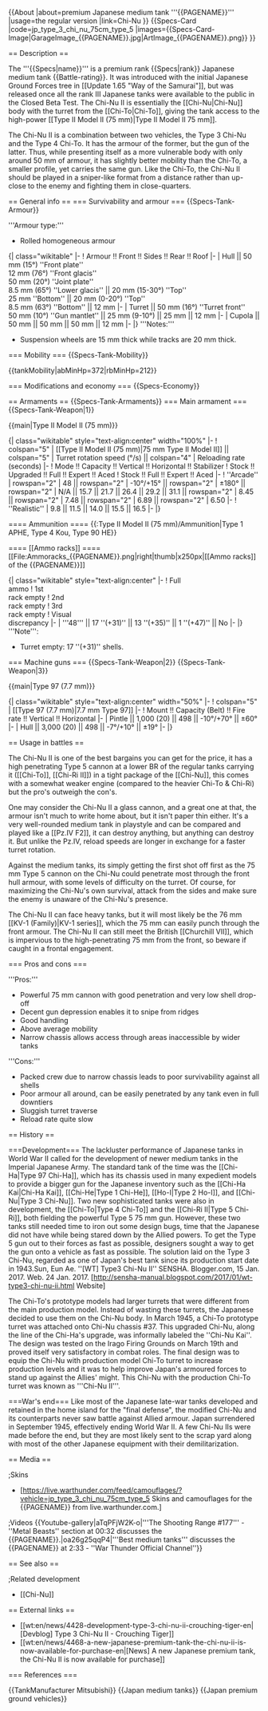 {{About
|about=premium Japanese medium tank '''{{PAGENAME}}'''
|usage=the regular version
|link=Chi-Nu
}}
{{Specs-Card
|code=jp_type_3_chi_nu_75cm_type_5
|images={{Specs-Card-Image|GarageImage_{{PAGENAME}}.jpg|ArtImage_{{PAGENAME}}.png}}
}}

== Description ==
<!-- ''In the description, the first part should be about the history of the creation and combat usage of the vehicle, as well as its key features. In the second part, tell the reader about the ground vehicle in the game. Insert a screenshot of the vehicle, so that if the novice player does not remember the vehicle by name, he will immediately understand what kind of vehicle the article is talking about.'' -->
The '''{{Specs|name}}''' is a premium rank {{Specs|rank}} Japanese medium tank {{Battle-rating}}. It was introduced with the initial Japanese Ground Forces tree in [[Update 1.65 "Way of the Samurai"]], but was released once all the rank III Japanese tanks were available to the public in the Closed Beta Test. The Chi-Nu II is essentially the [[Chi-Nu|Chi-Nu]] body with the turret from the [[Chi-To|Chi-To]], giving the tank access to the high-power [[Type II Model II (75 mm)|Type II Model II 75 mm]].

The Chi-Nu II is a combination between two vehicles, the Type 3 Chi-Nu and the Type 4 Chi-To. It has the armour of the former, but the gun of the latter. Thus, while presenting itself as a more vulnerable body with only around 50 mm of armour, it has slightly better mobility than the Chi-To, a smaller profile, yet carries the same gun. Like the Chi-To, the Chi-Nu II should be played in a sniper-like format from a distance rather than up-close to the enemy and fighting them in close-quarters.

== General info ==
=== Survivability and armour ===
{{Specs-Tank-Armour}}
<!-- ''Describe armour protection. Note the most well protected and key weak areas. Appreciate the layout of modules as well as the number and location of crew members. Is the level of armour protection sufficient, is the placement of modules helpful for survival in combat? If necessary use a visual template to indicate the most secure and weak zones of the armour.'' -->
'''Armour type:'''

* Rolled homogeneous armour

{| class="wikitable"
|-
! Armour !! Front !! Sides !! Rear !! Roof
|-
| Hull || 50 mm (15°) ''Front plate'' <br> 12 mm (76°) ''Front glacis'' <br> 50 mm (20°) ''Joint plate'' <br> 8.5 mm (65°) ''Lower glacis'' || 20 mm (15-30°) ''Top'' <br> 25 mm ''Bottom'' || 20 mm (0-20°) ''Top'' <br> 8.5 mm (63°) ''Bottom'' || 12 mm
|-
| Turret || 50 mm (16°) ''Turret front'' <br> 50 mm (10°) ''Gun mantlet'' || 25 mm (9-10°) || 25 mm || 12 mm
|-
| Cupola || 50 mm || 50 mm || 50 mm || 12 mm
|-
|}
'''Notes:'''

* Suspension wheels are 15 mm thick while tracks are 20 mm thick.

=== Mobility ===
{{Specs-Tank-Mobility}}
<!-- ''Write about the mobility of the ground vehicle. Estimate the specific power and manoeuvrability, as well as the maximum speed forwards and backwards.'' -->

{{tankMobility|abMinHp=372|rbMinHp=212}}

=== Modifications and economy ===
{{Specs-Economy}}

== Armaments ==
{{Specs-Tank-Armaments}}
=== Main armament ===
{{Specs-Tank-Weapon|1}}
<!-- ''Give the reader information about the characteristics of the main gun. Assess its effectiveness in a battle based on the reloading speed, ballistics and the power of shells. Do not forget about the flexibility of the fire, that is how quickly the cannon can be aimed at the target, open fire on it and aim at another enemy. Add a link to the main article on the gun: <code><nowiki>{{main|Name of the weapon}}</nowiki></code>. Describe in general terms the ammunition available for the main gun. Give advice on how to use them and how to fill the ammunition storage.'' -->
{{main|Type II Model II (75 mm)}}

{| class="wikitable" style="text-align:center" width="100%"
|-
! colspan="5" | [[Type II Model II (75 mm)|75 mm Type II Model II]] || colspan="5" | Turret rotation speed (°/s) || colspan="4" | Reloading rate (seconds)
|-
! Mode !! Capacity !! Vertical !! Horizontal !! Stabilizer
! Stock !! Upgraded !! Full !! Expert !! Aced
! Stock !! Full !! Expert !! Aced
|-
! ''Arcade''
| rowspan="2" | 48 || rowspan="2" | -10°/+15° || rowspan="2" | ±180° || rowspan="2" | N/A || 15.7 || 21.7 || 26.4 || 29.2 || 31.1 || rowspan="2" | 8.45 || rowspan="2" | 7.48 || rowspan="2" | 6.89 || rowspan="2" | 6.50
|-
! ''Realistic''
| 9.8 || 11.5 || 14.0 || 15.5 || 16.5
|-
|}

==== Ammunition ====
{{:Type II Model II (75 mm)/Ammunition|Type 1 APHE, Type 4 Kou, Type 90 HE}}

==== [[Ammo racks]] ====
[[File:Ammoracks_{{PAGENAME}}.png|right|thumb|x250px|[[Ammo racks]] of the {{PAGENAME}}]]
<!-- '''Last updated: 1.101.0.53''' -->
{| class="wikitable" style="text-align:center"
|-
! Full<br>ammo
! 1st<br>rack empty
! 2nd<br>rack empty
! 3rd<br>rack empty
! Visual<br>discrepancy
|-
| '''48''' || 17&nbsp;''(+31)'' || 13&nbsp;''(+35)'' || 1&nbsp;''(+47)'' || No
|-
|}
'''Note''':

* Turret empty: 17&nbsp;''(+31)'' shells.

=== Machine guns ===
{{Specs-Tank-Weapon|2}}
{{Specs-Tank-Weapon|3}}
<!-- ''Offensive and anti-aircraft machine guns not only allow you to fight some aircraft but also are effective against lightly armoured vehicles. Evaluate machine guns and give recommendations on its use.'' -->
{{main|Type 97 (7.7 mm)}}

{| class="wikitable" style="text-align:center" width="50%"
|-
! colspan="5" | [[Type 97 (7.7 mm)|7.7 mm Type 97]]
|-
! Mount !! Capacity (Belt) !! Fire rate !! Vertical !! Horizontal
|-
| Pintle || 1,000 (20) || 498 || -10°/+70° || ±60°
|-
| Hull || 3,000 (20) || 498 || -7°/+10° || ±19°
|-
|}

== Usage in battles ==
<!-- ''Describe the tactics of playing in the vehicle, the features of using vehicles in the team and advice on tactics. Refrain from creating a "guide" - do not impose a single point of view but instead give the reader food for thought. Describe the most dangerous enemies and give recommendations on fighting them. If necessary, note the specifics of the game in different modes (AB, RB, SB).'' -->
The Chi-Nu II is one of the best bargains you can get for the price, it has a high penetrating Type 5 cannon at a lower BR of the regular tanks carrying it ([[Chi-To]], [[Chi-Ri II]]) in a tight package of the [[Chi-Nu]], this comes with a somewhat weaker engine (compared to the heavier Chi-To & Chi-Ri) but the pro's outweigh the con's.

One may consider the Chi-Nu II a glass cannon, and a great one at that, the armour isn't much to write home about, but it isn't paper thin either. It's a very well-rounded medium tank in playstyle and can be compared and played like a [[Pz.IV F2]], it can destroy anything, but anything can destroy it. But unlike the Pz.IV, reload speeds are longer in exchange for a faster turret rotation.

Against the medium tanks, its simply getting the first shot off first as the 75 mm Type 5 cannon on the Chi-Nu could penetrate most through the front hull armour, with some levels of difficulty on the turret. Of course, for maximizing the Chi-Nu's own survival, attack from the sides and make sure the enemy is unaware of the Chi-Nu's presence.

The Chi-Nu II can face heavy tanks, but it will most likely be the 76 mm [[KV-1 (Family)|KV-1 series]], which the 75 mm can easily punch through the front armour. The Chi-Nu II can still meet the British [[Churchill VII]], which is impervious to the high-penetrating 75 mm from the front, so beware if caught in a frontal engagement.

=== Pros and cons ===
<!-- ''Summarise and briefly evaluate the vehicle in terms of its characteristics and combat effectiveness. Mark its pros and cons in a bulleted list. Try not to use more than 6 points for each of the characteristics. Avoid using categorical definitions such as "bad", "good" and the like - use substitutions with softer forms such as "inadequate" and "effective".'' -->

'''Pros:'''

* Powerful 75 mm cannon with good penetration and very low shell drop-off
* Decent gun depression enables it to snipe from ridges
* Good handling
* Above average mobility
* Narrow chassis allows access through areas inaccessible by wider tanks

'''Cons:'''

* Packed crew due to narrow chassis leads to poor survivability against all shells
* Poor armour all around, can be easily penetrated by any tank even in full downtiers
* Sluggish turret traverse
* Reload rate quite slow

== History ==
<!-- ''Describe the history of the creation and combat usage of the vehicle in more detail than in the introduction. If the historical reference turns out to be too long, take it to a separate article, taking a link to the article about the vehicle and adding a block "/History" (example: <nowiki>https://wiki.warthunder.com/(Vehicle-name)/History</nowiki>) and add a link to it here using the <code>main</code> template. Be sure to reference text and sources by using <code><nowiki><ref></ref></nowiki></code>, as well as adding them at the end of the article with <code><nowiki><references /></nowiki></code>. This section may also include the vehicle's dev blog entry (if applicable) and the in-game encyclopedia description (under <code><nowiki>=== In-game description ===</nowiki></code>, also if applicable).'' -->
===Development===
The lackluster performance of Japanese tanks in World War II called for the development of newer medium tanks in the Imperial Japanese Army. The standard tank of the time was the [[Chi-Ha|Type 97 Chi-Ha]], which has its chassis used in many expedient models to provide a bigger gun for the Japanese inventory such as the [[Chi-Ha Kai|Chi-Ha Kai]], [[Chi-He|Type 1 Chi-He]], [[Ho-I|Type 2 Ho-I]], and [[Chi-Nu|Type 3 Chi-Nu]]. Two new sophisticated tanks were also in development, the [[Chi-To|Type 4 Chi-To]] and the [[Chi-Ri II|Type 5 Chi-Ri]], both fielding the powerful Type 5 75 mm gun. However, these two tanks still needed time to iron out some design bugs, time that the Japanese did not have while being stared down by the Allied powers. To get the Type 5 gun out to their forces as fast as possible, designers sought a way to get the gun onto a vehicle as fast as possible. The solution laid on the Type 3 Chi-Nu, regarded as one of Japan's best tank since its production start date in 1943.<ref name="SenshaManualChiNuII">Sun, Eun Ae. ''[WT] Type3 Chi-Nu II'' SENSHA. Blogger.com, 15 Jan. 2017. Web. 24 Jan. 2017. [http://sensha-manual.blogspot.com/2017/01/wt-type3-chi-nu-ii.html Website]</ref>

The Chi-To's prototype models had larger turrets that were different from the main production model. Instead of wasting these turrets, the Japanese decided to use them on the Chi-Nu body. In March 1945, a Chi-To prototype turret was attached onto Chi-Nu chassis #37. This upgraded Chi-Nu, along the line of the Chi-Ha's upgrade, was informally labeled the ''Chi-Nu Kai''. The design was tested on the Irago Firing Grounds on March 19th and proved itself very satisfactory in combat roles. The final design was to equip the Chi-Nu with production model Chi-To turret to increase production levels and it was to help improve Japan's armoured forces to stand up against the Allies' might. This Chi-Nu with the production Chi-To turret was known as '''Chi-Nu II'''.<ref name="SenshaManualChiNuII" />

===War's end===
Like most of the Japanese late-war tanks developed and retained in the home island for the "final defense", the modified Chi-Nu and its counterparts never saw battle against Allied armour. Japan surrendered in September 1945, effectively ending World War II. A few Chi-Nu IIs were made before the end, but they are most likely sent to the scrap yard along with most of the other Japanese equipment with their demilitarization.<ref name="SenshaManualChiNuII" />

== Media ==
<!-- ''Excellent additions to the article would be video guides, screenshots from the game, and photos.'' -->

;Skins

* [https://live.warthunder.com/feed/camouflages/?vehicle=jp_type_3_chi_nu_75cm_type_5 Skins and camouflages for the {{PAGENAME}} from live.warthunder.com.]

;Videos
{{Youtube-gallery|aTqPFjW2K-o|'''The Shooting Range #177''' - ''Metal Beasts'' section at 00:32 discusses the {{PAGENAME}}.|oa26g25qqP4|'''Best medium tanks''' discusses the {{PAGENAME}} at 2:33 - ''War Thunder Official Channel''}}

== See also ==
<!-- ''Links to the articles on the War Thunder Wiki that you think will be useful for the reader, for example:''
* ''reference to the series of the vehicles;''
* ''links to approximate analogues of other nations and research trees.'' -->

;Related development
* [[Chi-Nu]]

== External links ==
<!-- ''Paste links to sources and external resources, such as:''
* ''topic on the official game forum;''
* ''other literature.'' -->

* [[wt:en/news/4428-development-type-3-chi-nu-ii-crouching-tiger-en|[Devblog] Type 3 Chi-Nu II - Crouching Tiger]]
* [[wt:en/news/4468-a-new-japanese-premium-tank-the-chi-nu-ii-is-now-available-for-purchase-en|[News] A new Japanese premium tank, the Chi-Nu II is now available for purchase]]

=== References ===
<references />

{{TankManufacturer Mitsubishi}}
{{Japan medium tanks}}
{{Japan premium ground vehicles}}